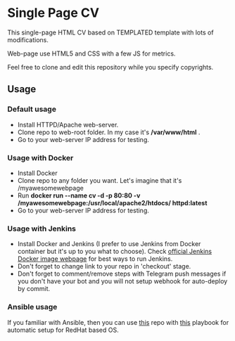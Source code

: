 # Single Page CV

This single-page HTML CV based on TEMPLATED template with lots of modifications.

Web-page use HTML5 and CSS with a few JS for metrics.

Feel free to clone and edit this repository while you specify copyrights.

## Usage

### Default usage
* Install HTTPD/Apache web-server.
* Clone repo to web-root folder. In my case it's **/var/www/html** .
* Go to your web-server IP address for testing.

### Usage with Docker
* Install Docker
* Clone repo to any folder you want. Let's imagine that it's /myawesomewebpage
* Run **docker run --name cv -d -p 80:80 -v /myawesomewebpage:/usr/local/apache2/htdocs/ httpd:latest**
* Go to your web-server IP address for testing.

### Usage with Jenkins

* Install Docker and Jenkins (I prefer to use Jenkins from Docker container but it's up to you what to choose). Check [official Jenkins Docker image webpage](https://github.com/jenkinsci/docker/blob/master/README.md) for best ways to run Jenkins.
* Don't forget to change link to your repo in 'checkout' stage.
* Don't forget to comment/remove steps with Telegram push messages if you don't have your bot and you will not setup webhook for auto-deploy by commit.

### Ansible usage

If you familiar with Ansible, then you can use [this](https://github.com/drewripa/ansiblepublic) repo with [this](https://github.com/drewripa/ansiblepublic/blob/master/cvwebpage.yaml) playbook for automatic setup for RedHat based OS.
